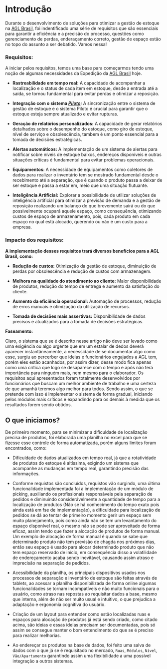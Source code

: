 # Introdução

Durante o desenvolvimento de soluções para otimizar a gestão de estoque na [AGL Brasil](https://www.aglbrasil.com/), foi indentificado uma série de requisitos que são essenciais para garantir a eficiência e a precisão do processo, questões como gerenciamento de perdas, enderaçamento correto, gestão de espaço estão no topo do assunto a ser debatido. Vamos nessa!

### Requisitos:

A iniciar pelos requisitos, temos uma base para começarmos tendo uma noção de algumas necessidades da Expedição da [AGL Brasil](https://www.aglbrasil.com/) hoje.

* **Rastreabilidade em tempo real:** A capacidade de acompanhar a localização e o status de cada item em estoque, desde a entrada até a saída, se tornou fundamental para evitar perdas e otimizar a reposição.
  
* **Integração com o sistema *[Piloto](https://performancei.com.br/):*** A sincronização entre o sistema de gestão de estoque e o sistema Piloto é crucial para garantir que o estoque esteja sempre atualizado e evitar rupturas.
  
* **Geração de relatórios personalizados:** A capacidade de gerar relatórios detalhados sobre o desempenho do estoque, como giro de estoque, nível de serviço e obsolescência, tambem é um ponto essencial para a tomada de decisões estratégicas.
  
* **Alertas automáticos:** A implementação de um sistema de alertas para notificar sobre níveis de estoque baixos, endereços disponíveis e outras situações críticas é fundamental para evitar problemas operacionais.
  
* **Equipamentos**: A necessidade de equipamentos como coletores de dados para realizar o inventário tem se mostrado fundamental desde o recebimento até a separação, que é quando o produto passa a deixar de ser estoque e passa a estar em, meio que uma situação flutuante.
  
* **Inteligência Artificial:** Explorar a possibilidade de utilizar soluções de inteligência artificial para otimizar a previsão de demanda e a gestão de reposição realizando um balanço do que brevemente sairá ou do que possivelmente ocupará aquele espaço, como consequência, otimizando custos de espaço de armazenamento, pois, cada produto em cada espaço no qual está alocado, querendo ou não é um custo para a empresa.

### Impacto dos requisitos:

**A implementação desses requisitos trará diversos benefícios para a AGL Brasil, como:**

* **Redução de custos:** Otimização da gestão de estoque, diminuição de perdas por obsolescência e redução de custos com armazenagem.
  
* **Melhora na qualidade do atendimento ao cliente:** Maior disponibilidade de produtos, redução do tempo de entrega e aumento da satisfação do cliente.
  
* **Aumento da eficiência operacional:** Automação de processos, redução de erros manuais e otimização da utilização de recursos.
  
* **Tomada de decisões mais assertivas:** Disponibilidade de dados precisos e atualizados para a tomada de decisões estratégicas.

**Faseamento:**

Claro, o sistema que se é descrito nesse artigo não deve ser levado como uma exigência ou algo urgente que em um estalar de dedos deverá aparecer instantâneamente, a necessidade de se documentar algo como esse, surgiu ao percerber que ideias e funcionários engajados a AGL tem, porém eles estão acanhados, por assim dizer, desse modo fica apenas como uma crítica que logo se desaparece com o tempo e após não terá importância para ninguém mais, nem mesmo para o elaborador. Os requisitos aqui apresentados foram totalmente desenvolvidos por funcionários que buscam um melhor ambiente de trabalho e uma certeza de que amanhã teremos algo melhor para todos. Sendo assim, o que se pretende com isso é implementar o sistema de forma gradual, iniciando pelos módulos mais críticos e expandindo para os demais à medida que os resultados forem sendo obtidos.

## O que iniciamos?

De primeiro momento, para se minimizar a dificuldade de localização precisa de produtos, foi elaborada uma planilha no excel para que se fizesse esse controle de forma automatizada, porém alguns limites foram encontrados, como:

* Dificuldade de dados atualizados em tempo real, já que a rotatividade de produtos do estoque é altíssima, exigindo um sistema que acompanhe as mudanças em tempo real, garantindo  precisão das informações.

* Conforme requistos são concluídos, requistos vão surgindo, uma última funcionalidade implementada foi a implementação de um módulo de picking, auxiliando os profissionais responsáveis pela separação de pedidos e diminuindo considerávelmente a quantidade de tempo para a localização de produtos (Não se há conhecimento do tempo exato pois ainda está em fse de implementação), a dificuldade para localização de pedidos se dá ao tentar de primeiro momento gerir um espaço sem muito planejamento, pois como ainda não se tem um levantamento do espaço disponível real, o mesmo não se pode ser aproveitado de forma eficaz, assim tendo que fazer a alocação de produtos de forma manual. Um exemplo de alocação de forma manual é quando se sabe que determinado produto não tem previsão de chagda nos próximos dias, então seu espaço é usado para alocar determinado produto que não tem espaço reservado de início, em consequência disso a volatilidade de endereçamento acaba sendo inevitável, causando assim atraso e imprecisão na separação de pedidos.

* Acessibilidade da planilha, os principais dispositivos usados nos processos de separação e inventário de estoque são feitas através de tablets, ao acessar a planilha disponibilizada de forma online algumas funcionalidades se tornam incompatíveis e não muito funcionais para o usuário, como atraso nas repostas ao requisitar dados a base, mesmo que interna, além de não ser muito usual e intuitivo, o que prejudica a adaptação e ergonomia cognitiva do usuário.

* Criação de um layout para entender como estão localizadas ruas e espaços para alocação de produtos já está sendo criado, como citado acima, são ideias e essas ideias precisam ser documentadas, pois só assim se consegue manter o bom entendimento do que se é preciso para realizar melhorias.

* Ao endereçar os produtos na base de dados, foi feito uma salva de dados com o que já se é requisitado no mercado, `Ruas`, `Módulos`, `Nível`, `Vão/Apartamento` garantindo assim uma flexibilidade a uma possível integração a outros sistemas.

